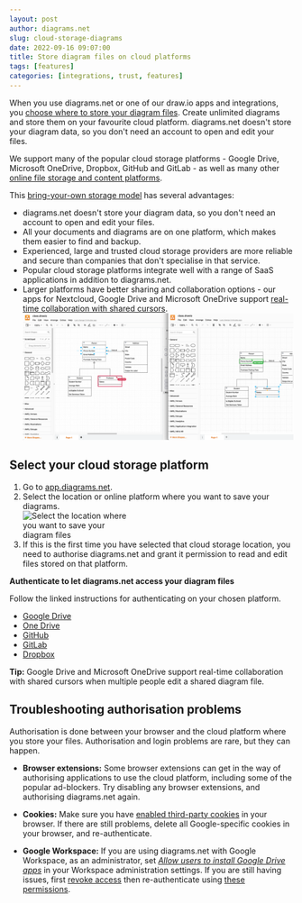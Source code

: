 ```yaml
---
layout: post
author: diagrams.net
slug: cloud-storage-diagrams
date: 2022-09-16 09:07:00
title: Store diagram files on cloud platforms
tags: [features]
categories: [integrations, trust, features]
---
```


When you use diagrams.net or one of our draw.io apps and integrations, you [choose where to store your diagram files](/doc/faq/storage-location-select.html).  Create unlimited diagrams and store them on your favourite cloud platform. diagrams.net doesn't store your diagram data, so you don't need an account to open and edit your files.

We support many of the popular cloud storage platforms - Google Drive, Microsoft OneDrive, Dropbox, GitHub and GitLab - as well as many other [online file storage and content platforms](/integrations.html).

This [bring-your-own storage model](https://www.diagrams.net/blog/secure-diagramming-storage) has several advantages:
* diagrams.net doesn't store your diagram data, so you don't need an account to open and edit your files.
* All your documents and diagrams are on one platform, which makes them easier to find and backup.
* Experienced, large and trusted cloud storage providers are more reliable and secure than companies that don't specialise in that service.
* Popular cloud storage platforms integrate well with a range of SaaS applications in addition to diagrams.net.
* Larger platforms have better sharing and collaboration options - our apps for Nextcloud, Google Drive and Microsoft OneDrive support [real-time collaboration with shared cursors](/blog/real-time-collaboration-diagrams.html).
<br /><img src="/assets/img/blog/real-time-collaboration.png" style="max-width:100%;height:auto;" alt="See how others edit and select parts of the diagram in real time in diagrams.net when you store diagram files in OneDrive or Google Drive">

## Select your cloud storage platform

1. Go to [app.diagrams.net](https://app.diagrams.net).
2. Select the location or online platform where you want to save your diagrams.
<br /><img src="/assets/img/blog/storage-locations.png" style="width=100%;max-width:200px;height:auto;" alt="Select the location where you want to save your diagram files">
3. If this is the first time you have selected that cloud storage location, you need to authorise diagrams.net and grant it permission to read and edit files stored on that platform.

**Authenticate to let diagrams.net access your diagram files**

Follow the linked instructions for authenticating on your chosen platform.

* [Google Drive](/doc/faq/google-drive-diagrams.html) 
* [One Drive](/doc/faq/microsoft-one-drive-authorisation.html) 
* [GitHub](/blog/github-support.html)
* [GitLab](/blog/gitlab-support.html)
* [Dropbox](/doc/faq/dropbox-diagrams-store.html)

**Tip:** Google Drive and Microsoft OneDrive support real-time collaboration with shared cursors when multiple people edit a shared diagram file.


## Troubleshooting authorisation problems

Authorisation is done between your browser and the cloud platform where you store your files. Authorisation and login problems are rare, but they can happen.

* **Browser extensions:** Some browser extensions can get in the way of authorising applications to use the cloud platform, including some of the popular ad-blockers. Try disabling any browser extensions, and authorising diagrams.net again.
  
* **Cookies:** Make sure you have [enabled third-party cookies](/doc/faq/enable-third-party-cookies.html) in your browser. If there are still problems, delete all Google-specific cookies in your browser, and re-authenticate.

* **Google Workspace:** If you are using diagrams.net with Google Workspace, as an administrator, set _[Allow users to install Google Drive apps](/doc/faq/gsuite-authorisation-troubleshoot.html)_ in your Workspace administration settings. If you are still having issues, first [revoke access](/doc/faq/google-drive-revoke-access.html) then re-authenticate using [these permissions](/doc/faq/gsuite-permissions.html).